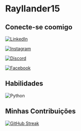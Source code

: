 # Rayllander15

## Conecte-se coomigo

[![LinkedIn](https://img.shields.io/badge/LinkedIn-000?style=for-the-badge&logo=linkedin&logoColor=0E76A8)](https://www.linkedin.com/in/pablo-montenegro-84006b144/)

[![Instagram](https://img.shields.io/badge/Instagram-000?style=for-the-badge&logo=instagram)](https://www.instagram.com/pablo_montenegro_cf/)

[![Discord](https://img.shields.io/badge/Discord-000?style=for-the-badge&logo=discord)](https://discord.com/channels/@me)

[![Facebook](https://img.shields.io/badge/Facebook-000?style=for-the-badge&logo=facebook)](https://www.facebook.com/profile.php?id=100008372017402)

## Habilidades

![Python](https://img.shields.io/badge/Python-000?style=for-the-badge&logo=python)


## Minhas Contribuições

[![GitHub Streak](https://streak-stats.demolab.com/?user=rayllander15&repo=dio-lab-open-source&theme=bear&background=000&border=30A3DC&dates=FFF)](https://github.com/rayllander15/dio-lab-open-source/tree/main)